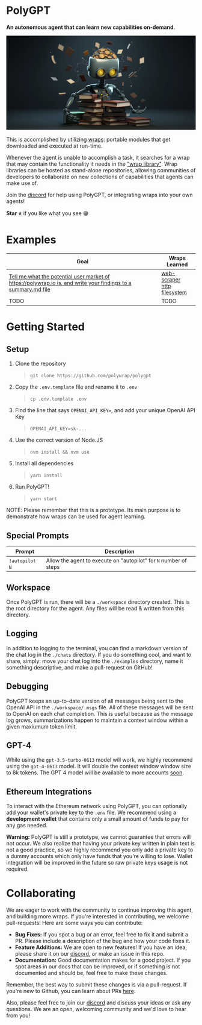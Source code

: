 # PolyGPT

**An autonomous agent that can learn new capabilities on-demand**.  

![learning-agent](./imgs/learning-agent.png)

This is accomplished by utilizing [wraps](https://docs.polywrap.io/concepts/wraps): portable modules that get downloaded and executed at run-time.

Whenever the agent is unable to accomplish a task, it searches for a wrap that may contain the functionality it needs in the ["wrap library"](./wrap-library/). Wrap libraries can be hosted as stand-alone repositories, allowing communities of developers to collaborate on new collections of capabilities that agents can make use of.

Join the [discord](https://discord.polywrap.io) for help using PolyGPT, or integrating wraps into your own agents!

**Star ⭐** if you like what you see :grin:

# Examples

| Goal | Wraps Learned |  
|-|-|  
| [Tell me what the potential user market of https://polywrap.io is, and write your findings to a summary.md file](./examples/TODO) | [web-scraper](./wrap-library/web-scraper.json)</br>[http](./wrap-library/http.json)</br>[filesystem](./wrap-library/filesystem.json) |  
| TODO | TODO |  

# Getting Started

## Setup  

1. Clone the repository  
    > `git clone https://github.com/polywrap/polygpt`  
2. Copy the `.env.template` file and rename it to `.env`  
    > `cp .env.template .env`  
3. Find the line that says `OPENAI_API_KEY=`, and add your unique OpenAI API Key  
    > `OPENAI_API_KEY=sk-...`
4. Use the correct version of Node.JS  
    > `nvm install && nvm use`  
5. Install all dependencies
    > `yarn install`  
6. Run PolyGPT!
    > `yarn start`  

NOTE: Please remember that this is a prototype. Its main purpose is to demonstrate how wraps can be used for agent learning.

## Special Prompts  

| Prompt | Description |
|-|-|
| `!autopilot N` | Allow the agent to execute on "autopilot" for `N` number of steps |

## Workspace

Once PolyGPT is run, there will be a `./workspace` directory created. This is the root directory for the agent. Any files will be read & written from this directory.

## Logging

In addition to logging to the terminal, you can find a markdown version of the chat log in the `./chats` directory. If you do something cool, and want to share, simply: move your chat log into the `./examples` directory, name it something descriptive, and make a pull-request on GitHub!

## Debugging

PolyGPT keeps an up-to-date version of all messages being sent to the OpenAI API in the `./workspace/.msgs` file. All of these messages will be sent to OpenAI on each chat completion. This is useful because as the message log grows, summarizations happen to maintain a context window within a given maxiumum token limit.

## GPT-4

While using the `gpt-3.5-turbo-0613` model will work, we highly recommend using the `gpt-4-0613` model. It will double the context window window size to 8k tokens. The GPT 4 model will be available to more accounts [soon](https://openai.com/blog/gpt-4-api-general-availability).

## Ethereum Integrations

To interact with the Ethereum network using PolyGPT, you can optionally add your wallet's private key to the `.env` file. We recommend using a **development wallet** that contains only a small amount of funds to pay for any gas needed.

**Warning:** PolyGPT is still a prototype, we cannot guarantee that errors will not occur. We also realize that having your private key written in plain text is not a good practice, so we highly recommend you only add a private key to a dummy accounts which only have funds that you're willing to lose. Wallet integration will be improved in the future so raw private keys usage is not required.

# Collaborating

We are eager to work with the community to continue improving this agent, and building more wraps. If you're interested in contributing, we welcome pull-requests! Here are some ways you can contribute:

- **Bug Fixes:** If you spot a bug or an error, feel free to fix it and submit a PR. Please include a description of the bug and how your code fixes it.
- **Feature Additions:** We are open to new features! If you have an idea, please share it on our [discord](https://discord.polywrap.io), or make an issue in this repo.
- **Documentation:** Good documentation makes for a good project. If you spot areas in our docs that can be improved, or if something is not documented and should be, feel free to make these changes.

Remember, the best way to submit these changes is via a pull-request. If you're new to Github, you can learn about PRs [here](https://docs.github.com/en/github/collaborating-with-issues-and-pull-requests/about-pull-requests).

Also, please feel free to join our [discord](https://discord.com/invite/Z5m88a5qWu) and discuss your ideas or ask any questions. We are an open, welcoming community and we'd love to hear from you!
